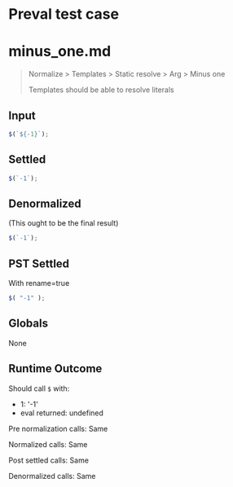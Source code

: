 # Preval test case

# minus_one.md

> Normalize > Templates > Static resolve > Arg > Minus one
>
> Templates should be able to resolve literals

## Input

`````js filename=intro
$(`${-1}`);
`````


## Settled


`````js filename=intro
$(`-1`);
`````


## Denormalized
(This ought to be the final result)

`````js filename=intro
$(`-1`);
`````


## PST Settled
With rename=true

`````js filename=intro
$( "-1" );
`````


## Globals


None


## Runtime Outcome


Should call `$` with:
 - 1: '-1'
 - eval returned: undefined

Pre normalization calls: Same

Normalized calls: Same

Post settled calls: Same

Denormalized calls: Same
